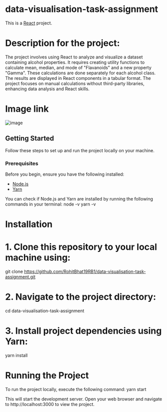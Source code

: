 # data-visualisation-task-assignment

This is a [React](https://reactjs.org/) project.

# Description for the project:

The project involves using React to analyze and visualize a dataset containing alcohol properties. 
It requires creating utility functions to calculate mean, median, and mode of "Flavanoids" and a new property "Gamma". 
These calculations are done separately for each alcohol class. 
The results are displayed in React components in a tabular format. 
The project focuses on manual calculations without third-party libraries, enhancing data analysis and React skills.

# Image link

![image](https://github.com/RohitBhat19RB1/data-visualisation-task/assets/69046157/d915c1c7-6380-41a6-a432-26a5991d4cec)  

## Getting Started

Follow these steps to set up and run the project locally on your machine.

### Prerequisites

Before you begin, ensure you have the following installed:

- [Node.js](https://nodejs.org/) 
- [Yarn](https://yarnpkg.com/) 

You can check if Node.js and Yarn are installed by running the following commands in your terminal:
node -v
yarn -v

# Installation

  # 1. Clone this repository to your local machine using:
  git clone https://github.com/RohitBhat19RB1/data-visualisation-task-assignment.git

  # 2. Navigate to the project directory:
  cd data-visualisation-task-assignment

  # 3. Install project dependencies using Yarn:
  yarn install

# Running the Project

To run the project locally, execute the following command:
yarn start

This will start the development server. Open your web browser and navigate to http://localhost:3000 to view the project.
